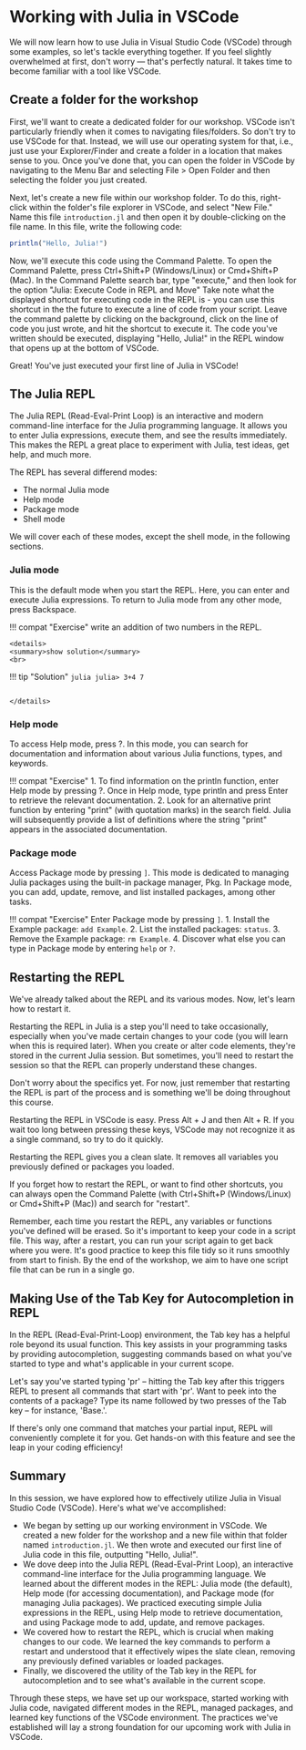 # Working with Julia in VSCode

We will now learn how to use Julia in Visual Studio Code (VSCode) through some examples, so let's tackle everything together.
If you feel slightly overwhelmed at first, don't worry — that's perfectly natural.
It takes time to become familiar with a tool like VSCode.

## Create a folder for the workshop

First, we'll want to create a dedicated folder for our workshop.
VSCode isn't particularly friendly when it comes to navigating files/folders.
So don't try to use VSCode for that.
Instead, we will use our operating system for that, i.e., just use your Explorer/Finder and create a folder in a location that makes sense to you.
Once you've done that, you can open the folder in VSCode by navigating to the Menu Bar and selecting File > Open Folder and then selecting the folder you just created.

Next, let's create a new file within our workshop folder.
To do this, right-click within the folder's file explorer in VSCode, and select "New File."
Name this file `introduction.jl` and then open it by double-clicking on the file name.
In this file, write the following code:

```julia
println("Hello, Julia!")
```

Now, we'll execute this code using the Command Palette.
To open the Command Palette, press Ctrl+Shift+P (Windows/Linux) or Cmd+Shift+P (Mac).
In the Command Palette search bar, type "execute," and then look for the option "Julia: Execute Code in REPL and Move"
Take note what the displayed shortcut for executing code in the REPL is - you can use this shortcut in the the future to execute a line of code from your script.
Leave the command palette by clicking on the background, click on the line of code you just wrote, and hit the shortcut to execute it. The code you've written should be executed, displaying "Hello, Julia!" in the REPL window that opens up at the bottom of VSCode.

Great! You've just executed your first line of Julia in VSCode!

## The Julia REPL

The Julia REPL (Read-Eval-Print Loop) is an interactive and modern command-line interface for the Julia programming language. It allows you to enter Julia expressions, execute them, and see the results immediately.
This makes the REPL a great place to experiment with Julia, test ideas, get help, and much more.

The REPL has several differend modes:
- The normal Julia mode
- Help mode
- Package mode
- Shell mode

We will cover each of these modes, except the shell mode, in the following sections.

### Julia mode

This is the default mode when you start the REPL.
Here, you can enter and execute Julia expressions.
To return to Julia mode from any other mode, press Backspace.

!!! compat "Exercise"
    write an addition of two numbers in the REPL.

```@raw html
<details>
<summary>show solution</summary>
<br>
```
!!! tip "Solution"
    ```julia
    julia> 3+4
    7
    ```
```@setup xxx
```
```@raw html
</details>
```

### Help mode

To access Help mode, press ?. In this mode, you can search for documentation and information about various Julia functions, types, and keywords.

!!! compat "Exercise"
    1. To find information on the println function, enter Help mode by pressing ?. Once in Help mode, type println and press Enter to retrieve the relevant documentation.
    2. Look for an alternative print function by entering "print" (with quotation marks) in the search field. Julia will subsequently provide a list of definitions where the string "print" appears in the associated documentation.

### Package mode

Access Package mode by pressing `]`.
This mode is dedicated to managing Julia packages using the built-in package manager, Pkg.
In Package mode, you can add, update, remove, and list installed packages, among other tasks.

!!! compat "Exercise"
    Enter Package mode by pressing `]`.
    1. Install the Example package: `add Example`.
    2. List the installed packages: `status`.
    3. Remove the Example package: `rm Example`.
    4. Discover what else you can type in Package mode by entering `help` or `?`.

## Restarting the REPL

We've already talked about the REPL and its various modes. Now, let's learn how to restart it.

Restarting the REPL in Julia is a step you'll need to take occasionally, especially when you've made certain changes to your code (you will learn when this is required later).
When you create or alter code elements, they're stored in the current Julia session.
But sometimes, you'll need to restart the session so that the REPL can properly understand these changes.

Don't worry about the specifics yet. For now, just remember that restarting the REPL is part of the process and is something we'll be doing throughout this course.

Restarting the REPL in VSCode is easy. Press Alt + J and then Alt + R. If you wait too long between pressing these keys, VSCode may not recognize it as a single command, so try to do it quickly.

Restarting the REPL gives you a clean slate. It removes all variables you previously defined or packages you loaded.

If you forget how to restart the REPL, or want to find other shortcuts, you can always open the Command Palette (with Ctrl+Shift+P (Windows/Linux) or Cmd+Shift+P (Mac)) and search for "restart".

Remember, each time you restart the REPL, any variables or functions you've defined will be erased.
So it's important to keep your code in a script file.
This way, after a restart, you can run your script again to get back where you were.
It's good practice to keep this file tidy so it runs smoothly from start to finish.
By the end of the workshop, we aim to have one script file that can be run in a single go.

## Making Use of the Tab Key for Autocompletion in REPL

In the REPL (Read-Eval-Print-Loop) environment, the Tab key has a helpful role beyond its usual function.
This key assists in your programming tasks by providing autocompletion, suggesting commands based on what you've started to type and what's applicable in your current scope.

Let's say you've started typing 'pr' – hitting the Tab key after this triggers REPL to present all commands that start with 'pr'.
Want to peek into the contents of a package?
Type its name followed by two presses of the Tab key – for instance, 'Base.<tab><tab>'.

If there's only one command that matches your partial input, REPL will conveniently complete it for you.
Get hands-on with this feature and see the leap in your coding efficiency!


## Summary

In this session, we have explored how to effectively utilize Julia in Visual Studio Code (VSCode). Here's what we've accomplished:

- We began by setting up our working environment in VSCode. We created a new folder for the workshop and a new file within that folder named `introduction.jl`. We then wrote and executed our first line of Julia code in this file, outputting "Hello, Julia!".
- We dove deep into the Julia REPL (Read-Eval-Print Loop), an interactive command-line interface for the Julia programming language. We learned about the different modes in the REPL: Julia mode (the default), Help mode (for accessing documentation), and Package mode (for managing Julia packages). We practiced executing simple Julia expressions in the REPL, using Help mode to retrieve documentation, and using Package mode to add, update, and remove packages.
- We covered how to restart the REPL, which is crucial when making changes to our code. We learned the key commands to perform a restart and understood that it effectively wipes the slate clean, removing any previously defined variables or loaded packages.
- Finally, we discovered the utility of the Tab key in the REPL for autocompletion and to see what's available in the current scope.

Through these steps, we have set up our workspace, started working with Julia code, navigated different modes in the REPL, managed packages, and learned key functions of the VSCode environment. The practices we've established will lay a strong foundation for our upcoming work with Julia in VSCode.
